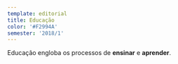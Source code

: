 ```yaml
---
template: editorial
title: Educação
color: '#F2994A'
semester: '2018/1'
---
```


Educação engloba os processos de **ensinar** e **aprender**.

